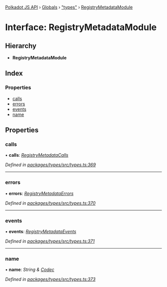 [Polkadot JS API](../README.md) › [Globals](../globals.md) › ["types"](../modules/_types_.md) › [RegistryMetadataModule](_types_.registrymetadatamodule.md)

# Interface: RegistryMetadataModule

## Hierarchy

* **RegistryMetadataModule**

## Index

### Properties

* [calls](_types_.registrymetadatamodule.md#calls)
* [errors](_types_.registrymetadatamodule.md#errors)
* [events](_types_.registrymetadatamodule.md#events)
* [name](_types_.registrymetadatamodule.md#name)

## Properties

###  calls

• **calls**: *[RegistryMetadataCalls](_types_.registrymetadatacalls.md)*

*Defined in [packages/types/src/types.ts:369](https://github.com/polkadot-js/api/blob/da8ff51615/packages/types/src/types.ts#L369)*

___

###  errors

• **errors**: *[RegistryMetadataErrors](../modules/_types_.md#registrymetadataerrors)*

*Defined in [packages/types/src/types.ts:370](https://github.com/polkadot-js/api/blob/da8ff51615/packages/types/src/types.ts#L370)*

___

###  events

• **events**: *[RegistryMetadataEvents](_types_.registrymetadataevents.md)*

*Defined in [packages/types/src/types.ts:371](https://github.com/polkadot-js/api/blob/da8ff51615/packages/types/src/types.ts#L371)*

___

###  name

• **name**: *String & [Codec](_types_.codec.md)*

*Defined in [packages/types/src/types.ts:373](https://github.com/polkadot-js/api/blob/da8ff51615/packages/types/src/types.ts#L373)*
